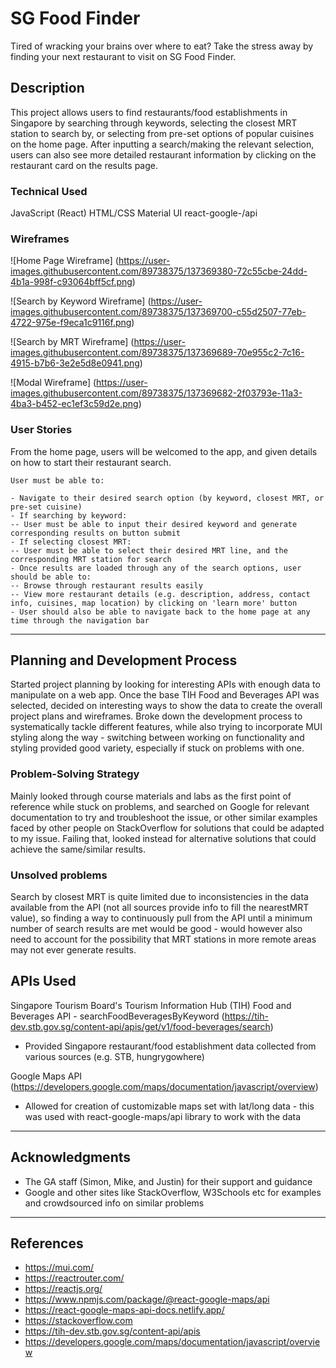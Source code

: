 # SG Food Finder

Tired of wracking your brains over where to eat? Take the stress away by finding your next restaurant to visit on SG Food Finder.

## Description

This project allows users to find restaurants/food establishments in Singapore by searching through keywords, selecting the closest MRT station to search by, or selecting from pre-set options of popular cuisines on the home page. After inputting a search/making the relevant selection, users can also see more detailed restaurant information by clicking on the restaurant card on the results page. 

### Technical Used

JavaScript (React)
HTML/CSS
Material UI
react-google-/api

### Wireframes

![Home Page Wireframe] (https://user-images.githubusercontent.com/89738375/137369380-72c55cbe-24dd-4b1a-998f-c93064bff5cf.png)

![Search by Keyword Wireframe] (https://user-images.githubusercontent.com/89738375/137369700-c55d2507-77eb-4722-975e-f9eca1c9116f.png)

![Search by MRT Wireframe] (https://user-images.githubusercontent.com/89738375/137369689-70e955c2-7c16-4915-b7b6-3e2e5d8e0941.png)

![Modal Wireframe] (https://user-images.githubusercontent.com/89738375/137369682-2f03793e-11a3-4ba3-b452-ec1ef3c59d2e.png)

### User Stories

From the home page, users will be welcomed to the app, and given details on how to start their restaurant search.

```
User must be able to:

- Navigate to their desired search option (by keyword, closest MRT, or pre-set cuisine)
- If searching by keyword: 
-- User must be able to input their desired keyword and generate corresponding results on button submit
- If selecting closest MRT:
-- User must be able to select their desired MRT line, and the corresponding MRT station for search
- Once results are loaded through any of the search options, user should be able to:
-- Browse through restaurant results easily
-- View more restaurant details (e.g. description, address, contact info, cuisines, map location) by clicking on 'learn more' button
- User should also be able to navigate back to the home page at any time through the navigation bar

```

---

## Planning and Development Process

Started project planning by looking for interesting APIs with enough data to manipulate on a web app. Once the base TIH Food and Beverages API was selected, decided on interesting ways to show the data to create the overall project plans and wireframes. Broke down the development process to systematically tackle different features, while also trying to incorporate MUI styling along the way - switching between working on functionality and styling provided good variety, especially if stuck on problems with one. 

### Problem-Solving Strategy

Mainly looked through course materials and labs as the first point of reference while stuck on problems, and searched on Google for relevant documentation to try and troubleshoot the issue, or other similar examples faced by other people on StackOverflow for solutions that could be adapted to my issue. Failing that, looked instead for alternative solutions that could achieve the same/similar results. 

### Unsolved problems

Search by closest MRT is quite limited due to inconsistencies in the data available from the API (not all sources provide info to fill the nearestMRT value), so finding a way to continuously pull from the API until a minimum number of search results are met would be good - would however also need to account for the possibility that MRT stations in more remote areas may not ever generate results. 

## APIs Used

Singapore Tourism Board's Tourism Information Hub (TIH) Food and Beverages API - searchFoodBeveragesByKeyword (https://tih-dev.stb.gov.sg/content-api/apis/get/v1/food-beverages/search)
- Provided Singapore restaurant/food establishment data collected from various sources (e.g. STB, hungrygowhere)

Google Maps API (https://developers.google.com/maps/documentation/javascript/overview)
- Allowed for creation of customizable maps set with lat/long data - this was used with react-google-maps/api library to work with the data
---

## Acknowledgments
- The GA staff (Simon, Mike, and Justin) for their support and guidance
- Google and other sites like StackOverflow, W3Schools etc for examples and crowdsourced info on similar problems

---

 ## References
 - https://mui.com/
 - https://reactrouter.com/
 - https://reactjs.org/
 - https://www.npmjs.com/package/@react-google-maps/api
 - https://react-google-maps-api-docs.netlify.app/
 - https://stackoverflow.com
 - https://tih-dev.stb.gov.sg/content-api/apis
 - https://developers.google.com/maps/documentation/javascript/overview

